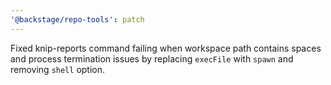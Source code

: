 ```yaml
---
'@backstage/repo-tools': patch
---
```


Fixed knip-reports command failing when workspace path contains spaces and process termination issues by replacing `execFile` with `spawn` and removing `shell` option.
